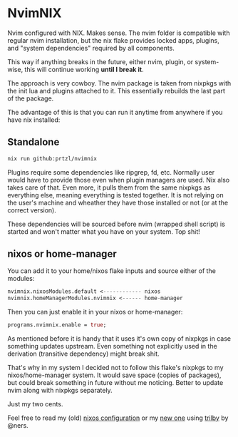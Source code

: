 # NvimNIX

Nvim configured with NIX. Makes sense. The nvim folder is compatible with regular nvim installation, but the nix flake provides locked apps, plugins, and "system dependencies" required by all components.

This way if anything breaks in the future, either nvim, plugin, or system-wise, this will continue working **until I break it**.

The approach is very cowboy. The nvim package is taken from nixpkgs with the init lua and plugins attached to it. This essentially rebuilds the last part of the package.

The advantage of this is that you can run it anytime from anywhere if you have nix installed:

## Standalone

```bash
nix run github:prtzl/nvimnix
```
Plugins require some dependencies like ripgrep, fd, etc. Normally user would have to provide those even when plugin managers are used. Nix also takes care of that. Even more, it pulls them from the same nixpkgs as everything else, meaning everything is tested together. It is not relying on the user's machine and wheather they have those installed or not (or at the correct version).

These dependencies will be sourced before nvim (wrapped shell script) is started and won't matter what you have on your system. Top shit!

## nixos or home-manager

You can add it to your home/nixos flake inputs and source either of the modules:

```nix
nvimnix.nixosModules.default <------------ nixos
nvimnix.homeManagerModules.nvimnix <------ home-manager
```

Then you can just enable it in your nixos or home-manager:

```nix
programs.nvimnix.enable = true;
```

As mentioned before it is handy that it uses it's own copy of nixpkgs in case something updates upstream. Even something not explicitly used in the derivation (transitive dependency) might break shit.

That's why in my system I decided not to follow this flake's nixpkgs to my nixos/home-manager system. It would save space (copies of packages), but could break something in future without me noticing. Better to update nvim along with nixpkgs separately.

Just my two cents.

Feel free to read my (old) [nixos configuration](https://github.com/prtzl/nixos) or my [new one](https://github.com/prtzl/trilby) using [trilby](https://github.com/ners/trilby) by @ners.
